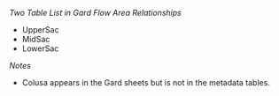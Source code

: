 *Two Table List in Gard Flow Area Relationships* 

* UpperSac
* MidSac
* LowerSac


*Notes* 

* Colusa appears in the Gard sheets but is not in the metadata tables.